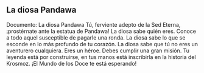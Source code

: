 ## La diosa Pandawa
Documento: La diosa Pandawa
Tú, ferviente adepto de la Sed Eterna, ¡prostérnate ante la estatua de Pandawa!
La diosa sabe quién eres. Conoce a todo aquel susceptible de pagarle una ronda.
La diosa sabe lo que se esconde en lo más profundo de tu corazón.
La diosa sabe que tú no eres un aventurero cualquiera. Eres un héroe. Debes cumplir una gran misión.
Tu leyenda está por construirse, en tus manos está inscribirla en la historia del Krosmoz.
¡El Mundo de los Doce te está esperando!
